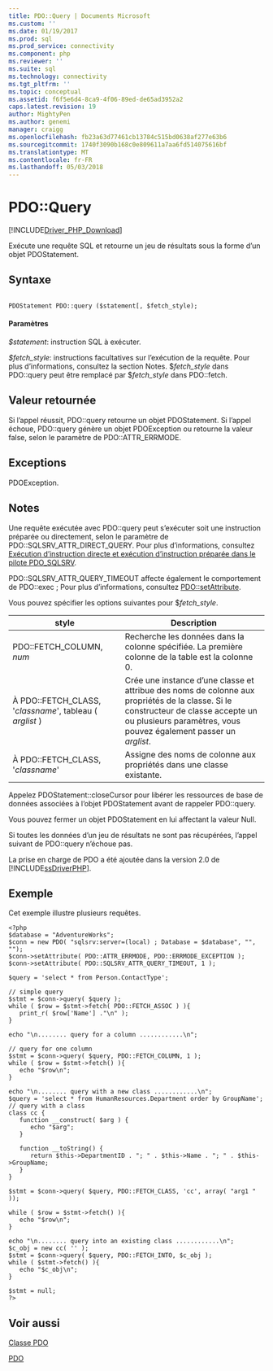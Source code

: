 ```yaml
---
title: PDO::Query | Documents Microsoft
ms.custom: ''
ms.date: 01/19/2017
ms.prod: sql
ms.prod_service: connectivity
ms.component: php
ms.reviewer: ''
ms.suite: sql
ms.technology: connectivity
ms.tgt_pltfrm: ''
ms.topic: conceptual
ms.assetid: f6f5e6d4-8ca9-4f06-89ed-de65ad3952a2
caps.latest.revision: 19
author: MightyPen
ms.author: genemi
manager: craigg
ms.openlocfilehash: fb23a63d77461cb13784c515bd0638af277e63b6
ms.sourcegitcommit: 1740f3090b168c0e809611a7aa6fd514075616bf
ms.translationtype: MT
ms.contentlocale: fr-FR
ms.lasthandoff: 05/03/2018
---
```

# <a name="pdoquery"></a>PDO::Query
[!INCLUDE[Driver_PHP_Download](../../includes/driver_php_download.md)]

Exécute une requête SQL et retourne un jeu de résultats sous la forme d’un objet PDOStatement.  
  
## <a name="syntax"></a>Syntaxe  
  
```  
  
PDOStatement PDO::query ($statement[, $fetch_style);  
```  
  
#### <a name="parameters"></a>Paramètres  
*$statement*: instruction SQL à exécuter.  
  
*$fetch_style*: instructions facultatives sur l’exécution de la requête. Pour plus d’informations, consultez la section Notes. $*fetch_style* dans PDO::query peut être remplacé par $*fetch_style* dans PDO::fetch.  
  
## <a name="return-value"></a>Valeur retournée  
Si l’appel réussit, PDO::query retourne un objet PDOStatement. Si l’appel échoue, PDO::query génère un objet PDOException ou retourne la valeur false, selon le paramètre de PDO::ATTR_ERRMODE.  
  
## <a name="exceptions"></a>Exceptions  
PDOException.  
  
## <a name="remarks"></a>Notes  
Une requête exécutée avec PDO::query peut s’exécuter soit une instruction préparée ou directement, selon le paramètre de PDO::SQLSRV_ATTR_DIRECT_QUERY. Pour plus d’informations, consultez [Exécution d’instruction directe et exécution d’instruction préparée dans le pilote PDO_SQLSRV](../../connect/php/direct-statement-execution-prepared-statement-execution-pdo-sqlsrv-driver.md).  
  
PDO::SQLSRV_ATTR_QUERY_TIMEOUT affecte également le comportement de PDO::exec ; Pour plus d’informations, consultez [PDO::setAttribute](../../connect/php/pdo-setattribute.md).  
  
Vous pouvez spécifier les options suivantes pour $*fetch_style*.  
  
|style| Description|  
|---------|---------------|  
|PDO::FETCH_COLUMN, *num*|Recherche les données dans la colonne spécifiée. La première colonne de la table est la colonne 0.|  
|À PDO::FETCH_CLASS, '*classname*', tableau ( *arglist* )|Crée une instance d’une classe et attribue des noms de colonne aux propriétés de la classe. Si le constructeur de classe accepte un ou plusieurs paramètres, vous pouvez également passer un *arglist*.|  
|À PDO::FETCH_CLASS, '*classname*'|Assigne des noms de colonne aux propriétés dans une classe existante.|  
  
Appelez PDOStatement::closeCursor pour libérer les ressources de base de données associées à l’objet PDOStatement avant de rappeler PDO::query.  
  
Vous pouvez fermer un objet PDOStatement en lui affectant la valeur Null.  
  
Si toutes les données d’un jeu de résultats ne sont pas récupérées, l’appel suivant de PDO::query n’échoue pas.  
  
La prise en charge de PDO a été ajoutée dans la version 2.0 de [!INCLUDE[ssDriverPHP](../../includes/ssdriverphp_md.md)].  
  
## <a name="example"></a>Exemple  
Cet exemple illustre plusieurs requêtes.  
  
```  
<?php  
$database = "AdventureWorks";  
$conn = new PDO( "sqlsrv:server=(local) ; Database = $database", "", "");  
$conn->setAttribute( PDO::ATTR_ERRMODE, PDO::ERRMODE_EXCEPTION );  
$conn->setAttribute( PDO::SQLSRV_ATTR_QUERY_TIMEOUT, 1 );  
  
$query = 'select * from Person.ContactType';  
  
// simple query  
$stmt = $conn->query( $query );  
while ( $row = $stmt->fetch( PDO::FETCH_ASSOC ) ){  
   print_r( $row['Name'] ."\n" );  
}  
  
echo "\n........ query for a column ............\n";  
  
// query for one column  
$stmt = $conn->query( $query, PDO::FETCH_COLUMN, 1 );  
while ( $row = $stmt->fetch() ){  
   echo "$row\n";  
}  
  
echo "\n........ query with a new class ............\n";  
$query = 'select * from HumanResources.Department order by GroupName';  
// query with a class  
class cc {  
   function __construct( $arg ) {  
      echo "$arg";  
   }  
  
   function __toString() {  
      return $this->DepartmentID . "; " . $this->Name . "; " . $this->GroupName;  
   }  
}  
  
$stmt = $conn->query( $query, PDO::FETCH_CLASS, 'cc', array( "arg1 " ));  
  
while ( $row = $stmt->fetch() ){  
   echo "$row\n";  
}  
  
echo "\n........ query into an existing class ............\n";  
$c_obj = new cc( '' );  
$stmt = $conn->query( $query, PDO::FETCH_INTO, $c_obj );  
while ( $stmt->fetch() ){  
   echo "$c_obj\n";  
}  
  
$stmt = null;  
?>  
```  
  
## <a name="see-also"></a>Voir aussi  
[Classe PDO](../../connect/php/pdo-class.md)

[PDO](http://php.net/manual/book.pdo.php)  
  
